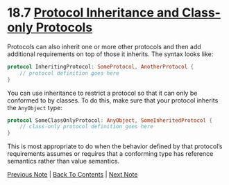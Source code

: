 # 18.7 [Protocol Inheritance and Class-only Protocols](https://developer.apple.com/library/content/documentation/Swift/Conceptual/Swift_Programming_Language/Protocols.html#//apple_ref/doc/uid/TP40014097-CH25-ID280)

Protocols can also inherit one or more other protocols and then add additional requirements on top of those it inherits. The syntax looks like:


```Swift
protocol InheritingProtocol: SomeProtocol, AnotherProtocol {
    // protocol definition goes here
}
```

You can use inheritance to restrict a protocol so that it can only be conformed to by classes. To do this, make sure that your protocol inherits the `AnyObject` type:

```Swift
protocol SomeClassOnlyProtocol: AnyObject, SomeInheritedProtocol {
    // class-only protocol definition goes here
}
```

This is most appropriate to do when the behavior defined by that protocol’s requirements assumes or requires that a conforming type has reference semantics rather than value semantics.

[Previous Note](../18%20-%20Protocols/18.6%20-%20Adding%20Protocol%20Conformance%20with%20an%20Extension.md) | [Back To Contents](https://github.com/Firanus/swift-language-guide-notes) | [Next Note](../18%20-%20Protocols/18.8%20-%20Protocol%20Composition.md)